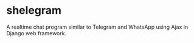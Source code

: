 # shelegram

A realtime chat program similar to Telegram and WhatsApp using Ajax in Django web framework.
